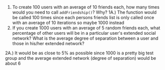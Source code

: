 1. To create 100 users with an average of 10 friends each, how many times would you need to call `addFriendship()`? Why?
1A.) The function would be called 100 times since each persons friends list is only called once with an average of 10 iterations
so maybe 1000 instead
2. If you create 1000 users with an average of 5 random friends each, what percentage of other users
 will be in a particular user's extended social network? What is the average degree of separation between 
 a user and those in his/her extended network?
 
 2A.) It would be as close to 5% as possible since 1000 is a pretty big test group and the average extended network 
 (degree of separation) would be about 6
